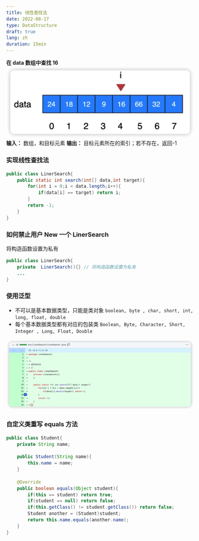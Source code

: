 ```yaml
---
title: 线性查找法
date: 2022-08-17
type: DataStructure
draft: true
lang: zh
duration: 15min
---
```


**在 data 数组中查找 16**
![线性查找法](/public/images/data-structure/1-1.png)
**输入：** 数组，和目标元素
**输出：** 目标元素所在的索引；若不存在，返回-1

### 实现线性查找法

```java
public class LinerSearch{
    public static int search(int[] data,int target){
        for(int i = 0;i < data.length;i++){
            if(data[i] == target) return i;
        }
        return -1;
    }
}
```

### 如何禁止用户 New 一个 LinerSearch

将构造函数设置为私有

```java
public class LinerSearch{
    private  LinerSearch(){} // 将构造函数设置为私有
    ...
}
```

### 使用泛型

- 不可以是基本数据类型，只能是类对象
  `boolean, byte , char, short, int, long, float, double`
- 每个基本数据类型都有对应的包装类
  `Boolean, Byte, Character, Short, Integer , Long, Float, Double`

![线性查找法](/public/images/data-structure/1-2.png)

### 自定义类重写 equals 方法

```java
public class Student{
    private String name;

    public Student(String name){
        this.name = name;
    }

    @Override
    public boolean equals(Object student){
        if(this == student) return true;
        if(student == null) return false;
        if(this.getClass() != student.getClass()) return false;
        Student another = (Student)student;
        return this.name.equals(another.name);
    }
}
```
